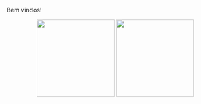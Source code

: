 Bem vindos!

<div align="center">
  <img height="180em" src="https://github-readme-stats.vercel.app/api?username=gabifbdev&show_icons=true&theme=dracula&include_all_commits=true&count_private=true"/>
  <img height="180em" src="https://github-readme-stats.vercel.app/api/top-langs/?username=gabifbdev&layout=compact&langs_count=7&theme=dracula"/>
</div>
 
  
  






